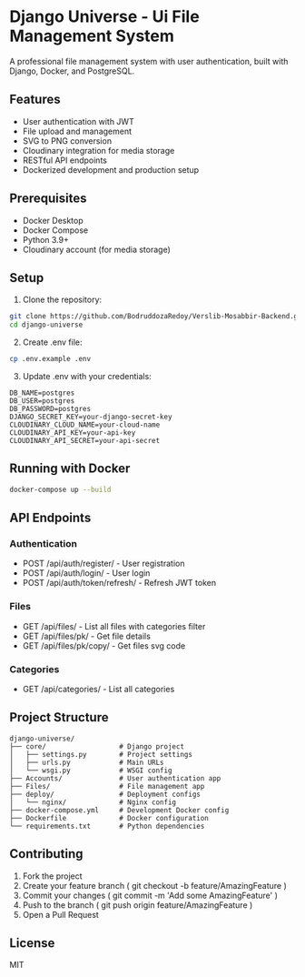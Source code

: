 # Django Universe - Ui File Management System

A professional file management system with user authentication, built with Django, Docker, and PostgreSQL.

## Features

- User authentication with JWT
- File upload and management
- SVG to PNG conversion
- Cloudinary integration for media storage
- RESTful API endpoints
- Dockerized development and production setup

## Prerequisites

- Docker Desktop
- Docker Compose
- Python 3.9+
- Cloudinary account (for media storage)

## Setup

1. Clone the repository:
```bash
git clone https://github.com/BodruddozaRedoy/Verslib-Mosabbir-Backend.git
cd django-universe
```
2. Create .env file:
```bash
cp .env.example .env
 ```

3. Update .env with your credentials:
```text
DB_NAME=postgres
DB_USER=postgres
DB_PASSWORD=postgres
DJANGO_SECRET_KEY=your-django-secret-key
CLOUDINARY_CLOUD_NAME=your-cloud-name
CLOUDINARY_API_KEY=your-api-key
CLOUDINARY_API_SECRET=your-api-secret
 ```

## Running with Docker
```bash
docker-compose up --build
 ```

## API Endpoints
### Authentication
- POST /api/auth/register/ - User registration
- POST /api/auth/login/ - User login
- POST /api/auth/token/refresh/ - Refresh JWT token
### Files
- GET /api/files/ - List all files with categories filter
- GET /api/files/pk/ - Get file details
- GET /api/files/pk/copy/ - Get files svg code
### Categories
- GET /api/categories/ - List all categories

## Project Structure
```plaintext
django-universe/
├── core/                  # Django project
│   ├── settings.py        # Project settings
│   ├── urls.py            # Main URLs
│   └── wsgi.py            # WSGI config
├── Accounts/              # User authentication app
├── Files/                 # File management app
├── deploy/                # Deployment configs
│   └── nginx/             # Nginx config
├── docker-compose.yml     # Development Docker config
├── Dockerfile             # Docker configuration
└── requirements.txt       # Python dependencies
 ```

## Contributing
1. Fork the project
2. Create your feature branch ( git checkout -b feature/AmazingFeature )
3. Commit your changes ( git commit -m 'Add some AmazingFeature' )
4. Push to the branch ( git push origin feature/AmazingFeature )
5. Open a Pull Request
## License
MIT
